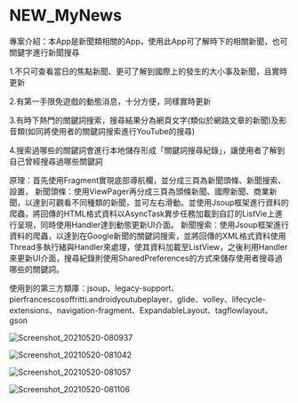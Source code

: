 # NEW_MyNews
專案介紹：本App是新聞類相關的App，使用此App可了解時下的相關新聞，也可關鍵字進行新聞搜尋

1.不只可查看當日的焦點新聞、更可了解到國際上的發生的大小事及新聞，且實時更新

2.有第一手限免遊戲的動態消息，十分方便，同樣實時更新

3.有時下熱門的關鍵詞搜索，搜尋結果分為網頁文字(類似於網路文章的新聞)及影音類(如同將使用者的關鍵詞搜索進行YouTube的搜尋)

4.搜索過哪些的關鍵詞會進行本地儲存形成「關鍵詞搜尋紀錄」，讓使用者了解到自己曾經搜尋過哪些關鍵詞

原理：首先使用Fragment實現底部導航欄，並分成三頁為新聞頭條、新聞搜索、設置，
新聞頭條：使用ViewPager再分成三頁為頭條新聞、國際新聞、商業新聞，以達到可觀看不同種類的新聞，並可左右滑動。並使用Jsoup框架進行資料的爬蟲，將回傳的HTML格式資料以AsyncTask異步任務加載到自訂的ListVie上進行呈現，同時使用Handler達到動態更新UI介面。
新聞搜索：使用Jsoup框架進行資料的爬蟲，以達到在Google新聞的關鍵詞搜索，並將回傳的XML格式資料使用Thread多執行緒與Handler來處理，使其資料加載至ListView，之後利用Handler來更新UI介面，搜尋紀錄則使用SharedPreferences的方式來儲存使用者搜尋過哪些的關鍵詞。

使用到的第三方類庫：jsoup、legacy-support、pierfrancescosoffritti.androidyoutubeplayer、glide、volley、lifecycle-extensions、navigation-fragment、ExpandableLayout、tagflowlayout、gson


![Screenshot_20210520-080937](https://user-images.githubusercontent.com/71322458/118900308-351d6b80-b943-11eb-9e74-12eb3a75d35b.png)

![Screenshot_20210520-081042](https://user-images.githubusercontent.com/71322458/118900309-364e9880-b943-11eb-97a8-8f9db11a9bd8.png)

![Screenshot_20210520-081057](https://user-images.githubusercontent.com/71322458/118900312-377fc580-b943-11eb-8bbe-cec4ae90175c.png)

![Screenshot_20210520-081106](https://user-images.githubusercontent.com/71322458/118900315-38b0f280-b943-11eb-8416-a3e450a08d6d.png)
